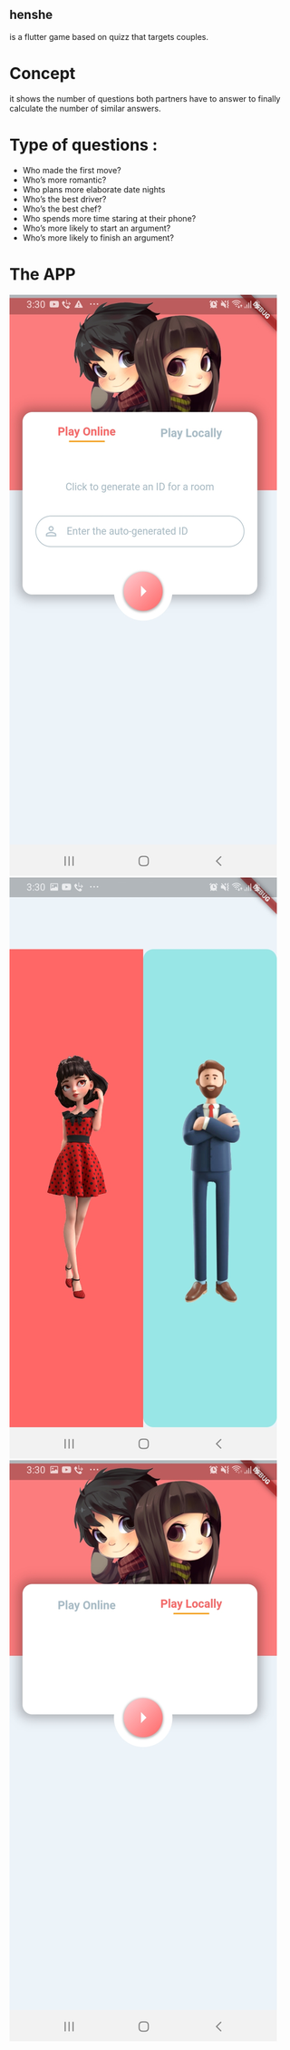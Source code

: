 ## henshe
is a flutter game based on quizz that targets couples.
# Concept 
it shows the number of questions both partners have to answer to finally calculate the number of similar answers.
# Type of questions :
- Who made the first move?
- Who’s more romantic?
- Who plans more elaborate date nights
- Who’s the best driver?
- Who’s the best chef?
- Who spends more time staring at their phone?
- Who’s more likely to start an argument?
- Who’s more likely to finish an argument?
# The APP
<img src="assets/screenshot1.jpg">
<img src="assets/screenshot2.jpg">
<img src="assets/screenshot3.jpg">

